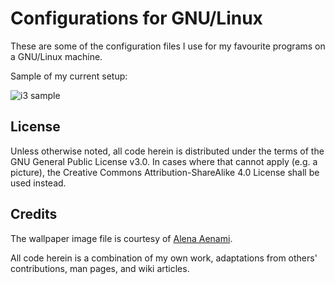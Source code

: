 # Configurations for GNU/Linux

These are some of the configuration files I use for my favourite programs on a GNU/Linux machine.

Sample of my current setup:

![i3 sample](https://raw.githubusercontent.com/protesilaos/dotfiles/master/Pictures/i3-scrot.png)

## License

Unless otherwise noted, all code herein is distributed under the terms of the GNU General Public License v3.0. In cases where that cannot apply (e.g. a picture), the Creative Commons Attribution-ShareAlike 4.0 License shall be used instead.

## Credits

The wallpaper image file is courtesy of [Alena Aenami](https://www.artstation.com/aenamiart).

All code herein is a combination of my own work, adaptations from others' contributions, man pages, and wiki articles.
